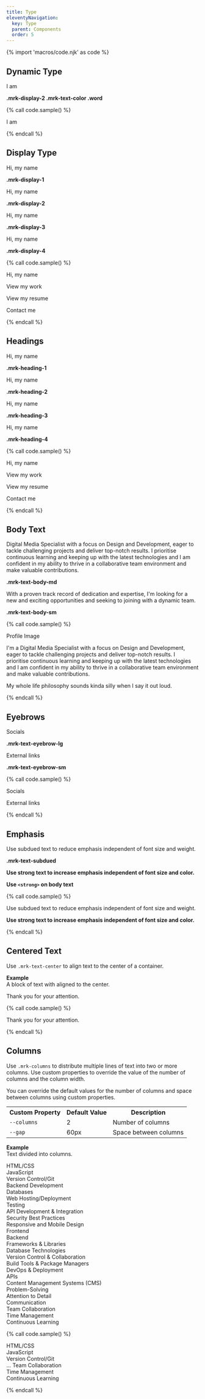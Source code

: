 ```yaml
---
title: Type
eleventyNavigation:
  key: Type
  parent: Components
  order: 5
---
```


{% import 'macros/code.njk' as code %}

## Dynamic Type

<div class="doc-example doc-flow">
  <div>
    <p class="mrk-display-2">I am <span class="mrk-text-color word"></span></p>
    <p class="mrk-text-body-sm"><strong>.mrk-display-2 .mrk-text-color .word</strong></p>
  </div>
</div>

{% call code.sample() %}
<p class="mrk-display-2">I am <span class="mrk-text-color word"></span></p>
{% endcall %}

## Display Type

<div class="doc-example doc-flow">
  <div>
    <p class="mrk-display-1">Hi, my name</p>
    <p class="mrk-text-body-sm"><strong>.mrk-display-1</strong></p>
  </div>

  <div>
    <p class="mrk-display-2">Hi, my name</p>
    <p class="mrk-text-body-sm"><strong>.mrk-display-2</strong></p>
  </div>

  <div>
    <p class="mrk-display-3">Hi, my name</p>
    <p class="mrk-text-body-sm"><strong>.mrk-display-3</strong></p>
  </div>

  <div>
    <p class="mrk-display-4">Hi, my name</p>
    <p class="mrk-text-body-sm"><strong>.mrk-display-4</strong></p>
  </div>
</div>

{% call code.sample() %}
<p class="mrk-display-1">Hi, my name</p>
<p class="mrk-display-2">View my work</p>
<p class="mrk-display-3">View my resume</p>
<p class="mrk-display-4">Contact me</p>
{% endcall %}

## Headings

<div class="doc-example doc-flow">
  <div>
    <p class="mrk-heading-1">Hi, my name</p>
    <p class="mrk-text-body-sm"><strong>.mrk-heading-1</strong></p>
  </div>

  <div>
    <p class="mrk-heading-2">Hi, my name</p>
    <p class="mrk-text-body-sm"><strong>.mrk-heading-2</strong></p>
  </div>

  <div>
    <p class="mrk-heading-3">Hi, my name</p>
    <p class="mrk-text-body-sm"><strong>.mrk-heading-3</strong></p>
  </div>

  <div>
    <p class="mrk-heading-4">Hi, my name</p>
    <p class="mrk-text-body-sm"><strong>.mrk-heading-4</strong></p>
  </div>
</div>

{% call code.sample() %}
<p class="mrk-heading-1">Hi, my name</p>
<p class="mrk-heading-2">View my work</p>
<p class="mrk-heading-3">View my resume</p>
<p class="mrk-heading-4">Contact me</p>
{% endcall %}

## Body Text

<div class="doc-example doc-flow">
  <div>
    <p class="mrk-text-body-md">Digital Media Specialist with a focus on Design and Development, eager to tackle challenging projects and deliver top-notch results. I prioritise continuous learning and keeping up with the latest technologies and I am confident in my ability to thrive in a collaborative team environment and make valuable contributions. </p>
    <p class="mrk-text-body-sm"><strong>.mrk-text-body-md</strong></p>
  </div>

  <div>
    <p class="mrk-text-body-sm">With a proven track record of dedication and expertise, I'm looking for a new and exciting opportunities and seeking to joining with a dynamic team.</p>
    <p class="mrk-text-body-sm"><strong>.mrk-text-body-sm</strong></p>
  </div>
</div>

{% call code.sample() %}
<p class="mrk-text-body-md">
Profile Image

I'm a Digital Media Specialist with a focus on Design and Development, eager to tackle challenging projects and deliver top-notch results. I prioritise continuous learning and keeping up with the latest technologies and I am confident in my ability to thrive in a collaborative team environment and make valuable contributions. </p>
<p class="mrk-text-body-sm">My whole life philosophy sounds kinda silly when I say it out loud.</p>
{% endcall %}

## Eyebrows

<div class="doc-example doc-flow">
  <div>
    <p class="mrk-text-eyebrow-lg">Socials</p>
    <p class="mrk-text-body-sm"><strong>.mrk-text-eyebrow-lg</strong></p>
  </div>

  <div>
    <p class="mrk-text-eyebrow-sm">External links</p>
    <p class="mrk-text-body-sm"><strong>.mrk-text-eyebrow-sm</strong></p>
  </div>
</div>

{% call code.sample() %}
<p class="mrk-text-eyebrow-lg">Socials</p>
<p class="mrk-text-eyebrow-sm">External links</p>
{% endcall %}

## Emphasis

<div>
  <p class="mrk-text-subdued">Use subdued text to reduce emphasis independent of font size and weight.</p>
  <p class="mrk-text-body-sm"><strong>.mrk-text-subdued</strong></p>
</div>

<div>
  <p><strong>Use strong text to increase emphasis independent of font size and color.</strong></p>  <p class="mrk-text-body-sm"><strong>Use <code>&lt;strong&gt;</code> on body text</strong></p>
</div>

{% call code.sample() %}
<p class="mrk-text-subdued">Use subdued text to reduce emphasis independent of font size and weight.</p>
<p><strong>Use strong text to increase emphasis independent of font size and color.</strong></p> 
{% endcall %}

## Centered Text

Use `.mrk-text-center` to align text to the center of a container.

**Example**  
A block of text with aligned to the center.

<div class="doc-example">
  <p class="mrk-text-center">Thank you for your attention.</p>
</div>

{% call code.sample() %}
<p class="mrk-text-center">Thank you for your attention.</p>
{% endcall %}

## Columns

Use `.mrk-columns` to distribute multiple lines of text into two or more columns. Use custom properties to override the value of the number of columns and the column width. 

You can override the default values for the number of columns and space between columns using custom properties.

<table class="doc-table">
  <tr>
    <th>Custom Property</th>
    <th>Default Value</th>
    <th>Description</th>
  </tr>
  <tr>
    <td><code>--columns</code></td>
    <td>2</td>
    <td>Number of columns</td>
  </tr>
  <tr>
    <td><code>--gap</code></td>
    <td>60px</td>
    <td>Space between columns</td>
  </tr>
</table>

**Example**  
Text divided into columns.

<div class="doc-example">
  <p class="mrk-columns" style="--columns: 3; --gap: 30px">
    HTML/CSS<br>
    JavaScript<br>
    Version Control/Git<br>
    Backend Development<br>
    Databases<br>
    Web Hosting/Deployment<br>
    Testing<br>
    API Development & Integration<br>
    Security Best Practices<br>
    Responsive and Mobile Design<br>
    Frontend<br>
    Backend<br>
    Frameworks & Libraries<br>
    Database Technologies<br>
    Version Control & Collaboration<br>
    Build Tools & Package Managers<br>
    DevOps & Deployment<br>
    APIs<br>
    Content Management Systems (CMS)<br>
    Problem-Solving<br>
    Attention to Detail<br>
    Communication<br>
    Team Collaboration<br>
    Time Management<br>
    Continuous Learning
  </p>
</div>

{% call code.sample() %}
<p class="mrk-columns" style="--columns: 3; --gap: 30px">
  HTML/CSS<br>
  JavaScript<br>
  Version Control/Git<br>
  ...
  Team Collaboration<br>
  Time Management<br>
  Continuous Learning
</p>
{% endcall %}